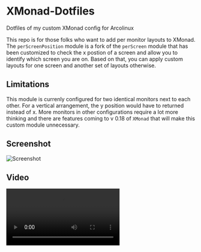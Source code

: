 # XMonad-Dotfiles
Dotfiles of my custom XMonad config for Arcolinux

This repo is for those folks who want to add per monitor layouts to XMonad. The `perScreenPosition` module is a fork of the `perScreen` module that has been customized to check the x postion of a screen and allow you to identify which screen you are on. Based on that, you can apply custom layouts for one screen and another set of layouts otherwise.

## Limitations ##
This module is currenly configured for two identical monitors next to each other. For a vertical arrangement, the y position would have to returned instead of x. More monitors in other configurations require a lot more thinking and there are features coming to v 0.18 of `XMonad` that will make this custom module unnecessary.

## Screenshot ##
![Screenshot](/assets/2021-11-15_12-01.png)

## Video ##
![Demo video](/assets/xmonad.webm)
